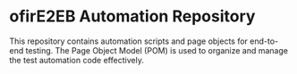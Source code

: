 # ofirE2EB Automation Repository

This repository contains automation scripts and page objects for end-to-end testing. The Page Object Model (POM) is used to organize and manage the test automation code effectively.

